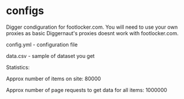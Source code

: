 # configs
Digger condiguration for footlocker.com. You will need to use your own proxies as basic Diggernaut's proxies doesnt work with footlocker.com.

config.yml - configuration file

data.csv - sample of dataset you get

Statistics:

Approx number of items on site: 80000

Approx number of page requests to get data for all items: 1000000
